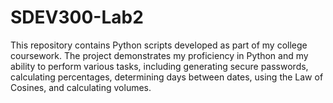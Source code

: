 # SDEV300-Lab2
This repository contains Python scripts developed as part of my college coursework. The project demonstrates my proficiency in Python and my ability to perform various tasks, including generating secure passwords, calculating percentages, determining days between dates, using the Law of Cosines, and calculating volumes.

